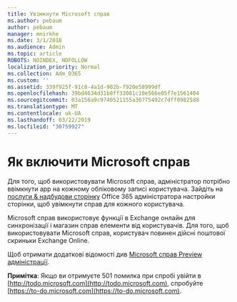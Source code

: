 ```yaml
---
title: Увімкнути Microsoft справ
ms.author: pebaum
author: pebaum
manager: mnirkhe
ms.date: 3/1/2018
ms.audience: Admin
ms.topic: article
ROBOTS: NOINDEX, NOFOLLOW
localization_priority: Normal
ms.collection: Adm_O365
ms.custom: ''
ms.assetid: 339f925f-91c8-4a1d-902b-f920e58999df
ms.openlocfilehash: 39bd4634d31b8ff33081c10e566e05f7e1561404
ms.sourcegitcommit: 03a156a9c9740521155a30775492c7dff0982588
ms.translationtype: MT
ms.contentlocale: uk-UA
ms.lasthandoff: 03/22/2019
ms.locfileid: "30759927"
---
```

# <a name="how-to-enable-microsoft-to-do"></a>Як включити Microsoft справ

Для того, щоб використовувати Microsoft справ, адміністратор потрібно ввімкнути app на кожному обліковому записі користувача. Зайдіть на [послуги &amp; надбудови сторінку](https://portal.office.com/adminportal/home#/Settings/ServicesAndAddIns) Office 365 адміністратора настройки сторінки, щоб увімкнути справ для кожного користувача. 
  
Microsoft справ використовує функції в Exchange онлайн для синхронізації і магазин справ елементи від користувачів. Для того, щоб використовувати Microsoft справ, користувач повинен дійсні поштової скриньки Exchange Online.
  
Щоб отримати додаткові відомості див [Microsoft справ Preview адміністрації](https://support.office.com/article/490c1a8c-2333-4952-8125-841afadb9620.aspx).
  
 **Примітка**: Якщо ви отримуєте 501 помилка при спробі увійти в [http://todo.microsoft.com](http://todo.microsoft.com), спробуйте [https://to-do.microsoft.com](https://to-do.microsoft.com).
  

